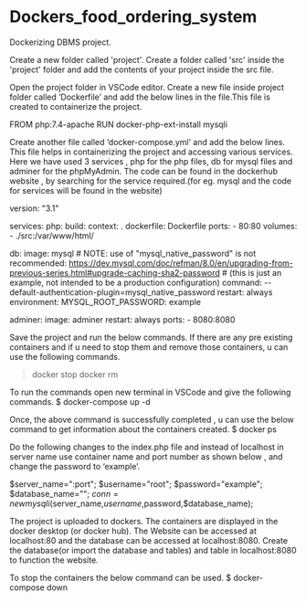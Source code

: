 # Dockers_food_ordering_system


Dockerizing DBMS project.

Create a new folder  called 'project'. 
Create a folder called 'src' inside the 'project' folder and add the contents of your project inside the src file.

Open the project folder in VSCode editor.
Create a new file inside project folder called ‘Dockerfile’ and add the below lines in the file.This file is created to containerize the project.

FROM php:7.4-apache
RUN docker-php-ext-install mysqli

Create another file called ‘docker-compose.yml’  and add the below lines. This file helps in containerizing the project and accessing various services. Here we have used 3 services , php for the php files, db for mysql files and adminer for the phpMyAdmin. The code can be found in the dockerhub website , by searching for the service required.(for eg. mysql and the code for services will be found in the website)

version: "3.1"

services:
  php:
    build:
      context: .
      dockerfile: Dockerfile
    ports:
      - 80:80
    volumes:
      - ./src:/var/www/html/

  db:
    image: mysql
    # NOTE: use of "mysql_native_password" is not recommended: https://dev.mysql.com/doc/refman/8.0/en/upgrading-from-previous-series.html#upgrade-caching-sha2-password
    # (this is just an example, not intended to be a production configuration)
    command: --default-authentication-plugin=mysql_native_password
    restart: always
    environment:
      MYSQL_ROOT_PASSWORD: example

  adminer:
    image: adminer
    restart: always
    ports:
      - 8080:8080

Save the project and run the below commands.
If there are any pre existing containers and if u need to stop them and remove those containers, u can use the following commands.
>docker stop <Container ID>
>docker rm <Container ID>

To run the commands open new terminal in VSCode and give the following commands.
$ docker-compose up -d

Once, the above command is successfully completed , u can use the below command to get information about the containers created.
$ docker ps

Do the following changes to the index.php file and instead of localhost in server name use container name and port number as shown below , and change the password to ‘example’.

$server_name="<container name>:port";
$username="root";
$password="example";
$database_name="<database name>";
$conn=new mysqli($server_name,$username,$password,$database_name);

The project is uploaded to dockers. The containers are displayed in the docker desktop (or docker hub).
The Website can be accessed at localhost:80 and the database can be accessed at localhost:8080.
Create the database(or import the database and tables) and table in localhost:8080 to function the website.

To stop the containers the below command can be used.
$ docker-compose down
